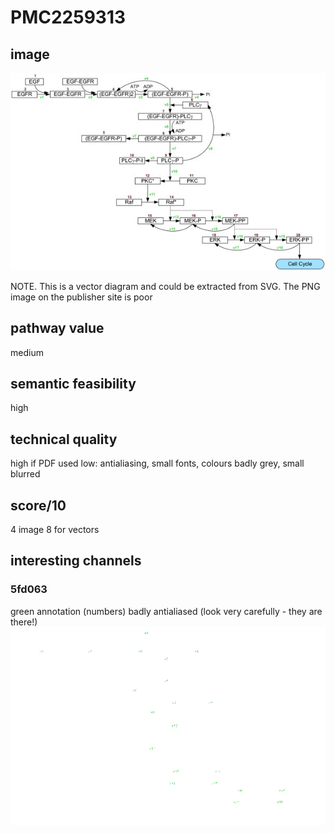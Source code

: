 # PMC2259313

## image
<kbd><img src="../PMC2259313/pdfimages/image.3.1.00_00.00_00/raw.png" /></kbd>

NOTE. This is a vector diagram and could be extracted from SVG. The PNG image on the publisher site is poor


## pathway value
medium


## semantic feasibility 
high


## technical quality
high if PDF used
low: antialiasing, small fonts, colours badly grey, small blurred

## score/10
4 image
8 for vectors

## interesting channels

### 5fd063
green annotation (numbers) badly antialiased (look very carefully - they are there!)
<kbd><img src="../PMC2259313/pdfimages/image.3.1.00_00.00_00/octree/channel.5fd063.png" /></kbd>
